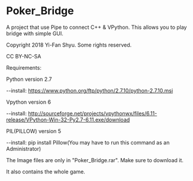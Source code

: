 # Poker_Bridge
A project that use Pipe to connect C++ &amp; VPython. This allows you to play bridge with simple GUI.

Copyright 2018 Yi-Fan Shyu. Some rights reserved.

CC BY-NC-SA

Requirements:

Python version 2.7

--install: https://www.python.org/ftp/python/2.7.10/python-2.7.10.msi

Vpython version 6

--install: http://sourceforge.net/projects/vpythonwx/files/6.11-release/VPython-Win-32-Py2.7-6.11.exe/download

PIL(PILLOW) version 5

--install: pip install Pillow(You may have to run this command as an Administrator)

The Image files are only in "Poker_Bridge.rar". Make sure to download it.

It also contains the whole game.
